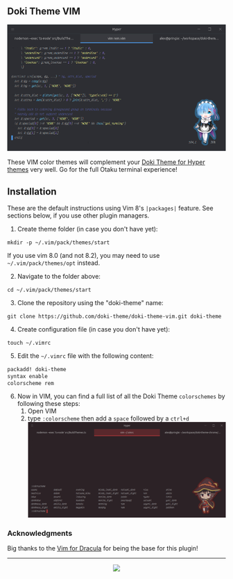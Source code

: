 Doki Theme VIM
---

![Rem's Theme w/ hyper](./assets/screenshots/rem_code.png)

These VIM color themes will complement your [Doki Theme for Hyper themes](https://github.com/doki-theme/doki-theme-hyper) very well.
Go for the full Otaku terminal experience!


## Installation

These are the default instructions using Vim 8's `|packages|` feature. See
sections below, if you use other plugin managers.

1. Create theme folder (in case you don't have yet):

```
mkdir -p ~/.vim/pack/themes/start
```

If you use vim 8.0 (and not 8.2), you may need to use
`~/.vim/pack/themes/opt` instead.

2. Navigate to the folder above:

```
cd ~/.vim/pack/themes/start
```

3. Clone the repository using the "doki-theme" name:

```
git clone https://github.com/doki-theme/doki-theme-vim.git doki-theme
```

4. Create configuration file (in case you don't have yet):

```
touch ~/.vimrc
```

5. Edit the `~/.vimrc` file with the following content:
```
packadd! doki-theme
syntax enable
colorscheme rem
```

6. Now in VIM, you can find a full list of all the Doki Theme `colorschemes` by following these steps:
    1. Open VIM
    1. type `:colorscheme` then add a `space` followed by a `ctrl+d`
    ![Color Schemes](./assets/screenshots/color_schemes.png)


### Acknowledgments

Big thanks to the [Vim for Dracula](https://github.com/darcula/vim.git) for being the base for this plugin!

---

<div align="center">
    <img src="https://doki.assets.unthrottled.io/misc/logo.svg" ></img>
</div>


